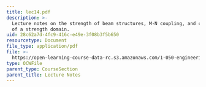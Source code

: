 ```yaml
---
title: lec14.pdf
description: >-
  Lecture notes on the strength of beam structures, M-N coupling, and convexity
  of a strength domain.
uid: 28c62a7d-4fc9-416c-e49e-3f08b3f5b650
resourcetype: Document
file_type: application/pdf
file: >-
  https://open-learning-course-data-rc.s3.amazonaws.com/1-050-engineering-mechanics-i-fall-2007/28c62a7d4fc9416ce49e3f08b3f5b650_lec14.pdf
type: OCWFile
parent_type: CourseSection
parent_title: Lecture Notes
---
```

